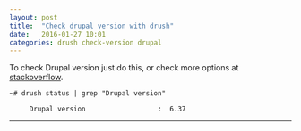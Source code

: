 ```yaml
---
layout: post
title:  "Check drupal version with drush"
date:   2016-01-27 10:01
categories: drush check-version drupal
---
```



To check Drupal version just do this, or check more options at [stackoverflow].

    ~# drush status | grep "Drupal version"

         Drupal version                  :  6.37


---

[stackoverflow]: <http://stackoverflow.com/questions/2887282/how-to-find-version-of-drupal-installed>
